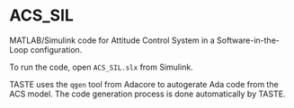 # ACS_SIL

MATLAB/Simulink code for Attitude Control System in a Software-in-the-Loop configuration.

To run the code, open `ACS_SIL.slx` from Simulink.

TASTE uses the `qgen` tool from Adacore to autogerate Ada code from the ACS model.
The code generation process is done automatically by TASTE.
